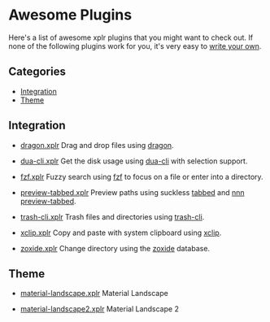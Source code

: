 Awesome Plugins
===============

Here's a list of awesome xplr plugins that you might want to check out. If none
of the following plugins work for you, it's very easy to
[write your own][1].


Categories
----------

- [Integration][2]
- [Theme][3]


Integration
-----------

- [dragon.xplr][4]
  Drag and drop files using [dragon][5].

- [dua-cli.xplr][6]
  Get the disk usage using [dua-cli][7] with
  selection support.

- [fzf.xplr][8]
  Fuzzy search using [fzf][9] to focus on a file
  or enter into a directory.

- [preview-tabbed.xplr][10]
  Preview paths using suckless [tabbed][11] and
  [nnn preview-tabbed][12].

- [trash-cli.xplr][13]
  Trash files and directories using
  [trash-cli][14].

- [xclip.xplr][15]
  Copy and paste with system clipboard using
  [xclip][16].

- [zoxide.xplr][17]
  Change directory using the [zoxide][18]
  database.


Theme
-----

- [material-landscape.xplr][19]
  Material Landscape

- [material-landscape2.xplr][20]
  Material Landscape 2


[1]:./writing-plugins.md
[2]:#integration
[3]:#theme
[4]:https://github.com/sayanarijit/dragon.xplr
[5]:https://github.com/mwh/dragon
[6]:https://github.com/sayanarijit/dua-cli.xplr
[7]:https://github.com/Byron/dua-cli
[8]:https://github.com/sayanarijit/fzf.xplr
[9]:https://github.com/junegunn/fzf
[10]:https://github.com/sayanarijit/preview-tabbed.xplr
[11]:https://tools.suckless.org/tabbed/
[12]:https://github.com/jarun/nnn/blob/master/plugins/preview-tabbed
[13]:https://github.com/sayanarijit/trash-cli.xplr
[14]:https://github.com/andreafrancia/trash-cli
[15]:https://github.com/sayanarijit/xclip.xplr
[16]:https://github.com/astrand/xclip
[17]:https://github.com/sayanarijit/zoxide.xplr
[18]:https://github.com/ajeetdsouza/zoxide
[19]:https://github.com/sayanarijit/material-landscape.xplr
[20]:https://github.com/sayanarijit/material-landscape2.xplr